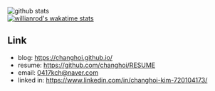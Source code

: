 ![github stats](https://github-readme-stats.vercel.app/api?username=changhoi&show_icons=true&count_private=true&theme=tokyonight)  
[![willianrod's wakatime stats](https://github-readme-stats.vercel.app/api/wakatime?username=Changhoi&layout=compact&theme=tokyonight)](https://github.com/anuraghazra/github-readme-stats)  

## Link

- blog: <https://changhoi.github.io/>
- resume: <https://github.com/changhoi/RESUME>
- email: <0417kch@naver.com>
- linked in: <https://www.linkedin.com/in/changhoi-kim-720104173/>
